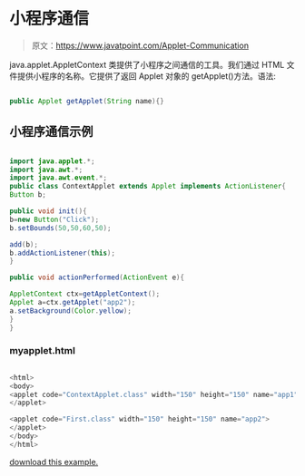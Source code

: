 # 小程序通信

> 原文：<https://www.javatpoint.com/Applet-Communication>

java.applet.AppletContext 类提供了小程序之间通信的工具。我们通过 HTML 文件提供小程序的名称。它提供了返回 Applet 对象的 getApplet()方法。语法:

```java

public Applet getApplet(String name){}

```

## 小程序通信示例

<applet code="ContextApplet.class" height="150" width="150" name="app1"></applet><applet code="First.class" height="150" width="150" name="app2"></applet>

```java

import java.applet.*;
import java.awt.*;
import java.awt.event.*;
public class ContextApplet extends Applet implements ActionListener{
Button b;

public void init(){
b=new Button("Click");
b.setBounds(50,50,60,50);

add(b);
b.addActionListener(this);
}

public void actionPerformed(ActionEvent e){

AppletContext ctx=getAppletContext();
Applet a=ctx.getApplet("app2");
a.setBackground(Color.yellow);
}
}

```

### myapplet.html

```java

<html>
<body>
<applet code="ContextApplet.class" width="150" height="150" name="app1">
</applet>

<applet code="First.class" width="150" height="150" name="app2">
</applet>
</body>
</html>

```

[download this example.](https://static.javatpoint.com/src/applet/AppletCommunication.jar)